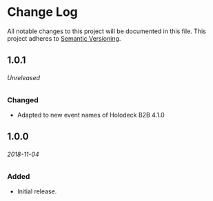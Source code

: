 # Change Log
All notable changes to this project will be documented in this file.
This project adheres to [Semantic Versioning](http://semver.org/).

## 1.0.1
###### Unreleased

### Changed
* Adapted to new event names of Holodeck B2B 4.1.0

## 1.0.0
###### 2018-11-04

### Added
* Initial release.
